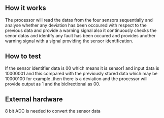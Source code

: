 <!---

This file is used to generate your project datasheet. Please fill in the information below and delete any unused
sections.

You can also include images in this folder and reference them in the markdown. Each image must be less than
512 kb in size, and the combined size of all images must be less than 1 MB.
-->

## How it works

The processor will read the datas from the four sensors sequentially and analyse whether any deviation has been occoured with respect to the previous data and provide a warning signal also it continuously checks the senor datas and identify any fault has been occured and provides another warning signal with a signal providing the sensor identification.  

## How to test

If the sensor identifier data is 00 which means it is sensor1 and input data is 10000001 and this compared with the previously stored data which may be 10000100 for example ,then there is a deviation and the processor will provide output as 1 and the bidirectional as 00.

## External hardware

8 bit ADC is needed to convert the sensor data
 
